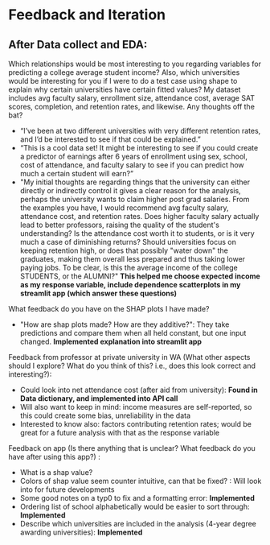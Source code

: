 # Feedback and Iteration

## After Data collect and EDA:
Which relationships would be most interesting to you regarding variables for predicting a college average student income? 
Also, which universities would be interesting for you if I were to do a test case using shape to explain why certain universities have certain fitted values? 
My dataset includes avg faculty salary, enrollment size, attendance cost, average SAT scores, completion, and retention rates, and likewise. Any thoughts off the bat?
-	“I’ve been at two different universities with very different retention rates, and I’d be interested to see if that could be explained.”
-	“This is a cool data set! It might be interesting to see if you could create a predictor of earnings after 6 years of enrollment using sex, school, cost of attendance, and faculty salary to see if you can predict how much a certain student will earn?”
-	"My initial thoughts are regarding things that the university can either directly or indirectly control
it gives a clear reason for the analysis, perhaps the university wants to claim higher post grad salaries.
From the examples you have, I would recommend avg faculty salary, attendance cost, and retention rates. Does higher faculty salary actually lead to better professors, raising the quality of the student's understanding?
Is the attendance cost worth it to students, or is it very much a case of diminishing returns? Should universities focus on keeping retention high, or does that possibly "water down" the graduates, making them overall less prepared and thus taking lower paying jobs.
To be clear, is this the average income of the college STUDENTS, or the ALUMNI?"
**This helped me choose expected income as my response variable, include dependence scatterplots in my streamlit app (which answer these questions)**

What feedback do you have on the SHAP plots I have made?
-	"How are shap plots made? How are they additive?": They take predictions and compare them when all held constant, but one input changed. **Implemented explanation into streamlit app**

Feedback from professor at private university in WA (What other aspects should I explore? What do you think of this? i.e., does this look correct and interesting?):
-	Could look into net attendance cost (after aid from university): **Found in Data dictionary, and implemented into API call**
-	Will also want to keep in mind: income measures are self-reported, so this could create some bias, unreliability in the data
-	Interested to know also: factors contributing  retention rates; would be great for a future analysis with that as the response variable

Feedback on app (Is there anything that is unclear? What feedback do you have after using this app?) : 
- What is a shap value?
- Colors of shap value seem counter intuitive, can that be fixed? : Will look into for future developments
- Some good notes on a typ0 to fix and a formatting error: **Implemented**
- Ordering list of school alphabetically would be easier to sort through: **Implemented**
- Describe which universities are included in the analysis (4-year degree awarding universities): **Implemented**
